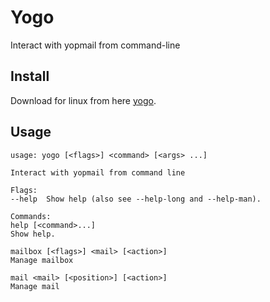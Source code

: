 # Yogo #

Interact with yopmail from command-line

## Install

Download for linux from here [yogo](https://github.com/antham/yogo/releases/download/v1.0.3/yogo-linux).

## Usage ##

```
usage: yogo [<flags>] <command> [<args> ...]

Interact with yopmail from command line

Flags:
--help  Show help (also see --help-long and --help-man).

Commands:
help [<command>...]
Show help.

mailbox [<flags>] <mail> [<action>]
Manage mailbox

mail <mail> [<position>] [<action>]
Manage mail

```
